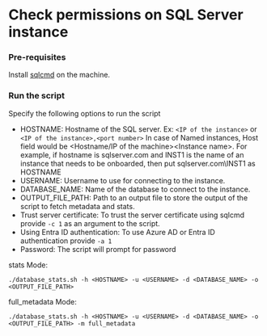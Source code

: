 # Check permissions on SQL Server instance

### Pre-requisites

Install [sqlcmd](https://learn.microsoft.com/en-us/sql/linux/sql-server-linux-setup-tools) on the machine.

### Run the script

Specify the following options to run the script

* HOSTNAME: Hostname of the SQL server. Ex: `<IP of the instance>` or `<IP of the instance>,<port number>` 
            In case of Named instances, Host field would be <Hostname/IP of the machine>\<Instance name>.
            For example, if hostname is sqlserver.com and INST1 is the name of an instance that needs to be
            onboarded, then put sqlserver.com\INST1 as HOSTNAME
* USERNAME: Username to use for connecting to the instance.
* DATABASE_NAME: Name of the database to connect to the instance.
* OUTPUT_FILE_PATH: Path to an output file to store the output of the script to fetch metadata and stats.
* Trust server certificate: To trust the server certificate using sqlcmd provide `-c 1` as an argument to the script.
* Using Entra ID authentication: To use Azure AD or Entra ID authentication provide `-a 1`
* Password: The script will prompt for password

stats Mode:
```shell
./database_stats.sh -h <HOSTNAME> -u <USERNAME> -d <DATABASE_NAME> -o <OUTPUT_FILE_PATH>
```

full_metadata Mode:
```shell
./database_stats.sh -h <HOSTNAME> -u <USERNAME> -d <DATABASE_NAME> -o <OUTPUT_FILE_PATH> -m full_metadata
```



